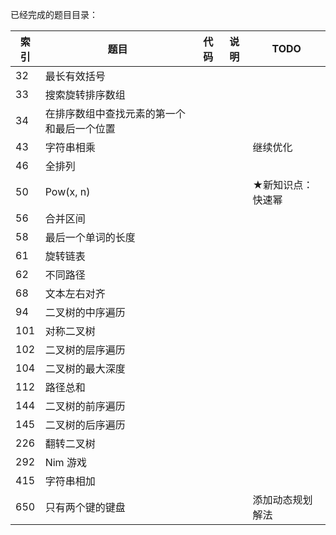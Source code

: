 已经完成的题目目录：

| 索引 | 题目                                       | 代码 | 说明 | TODO              |
| ---- | ------------------------------------------ | ---- | ---- | ----------------- |
| 32   | 最长有效括号                               |      |      |                   |
| 33   | 搜索旋转排序数组                           |      |      |                   |
| 34   | 在排序数组中查找元素的第一个和最后一个位置 |      |      |                   |
| 43   | 字符串相乘                                 |      |      | 继续优化          |
| 46   | 全排列                                     |      |      |                   |
| 50   | Pow(x, n)                                  |      |      | ★新知识点：快速幂 |
| 56   | 合并区间                                   |      |      |                   |
| 58   | 最后一个单词的长度                         |      |      |                   |
| 61   | 旋转链表                                   |      |      |                   |
| 62   | 不同路径                                   |      |      |                   |
| 68   | 文本左右对齐                               |      |      |                   |
| 94   | 二叉树的中序遍历                           |      |      |                   |
| 101  | 对称二叉树                                 |      |      |                   |
| 102  | 二叉树的层序遍历                           |      |      |                   |
| 104  | 二叉树的最大深度                           |      |      |                   |
| 112  | 路径总和                                   |      |      |                   |
| 144  | 二叉树的前序遍历                           |      |      |                   |
| 145  | 二叉树的后序遍历                           |      |      |                   |
| 226  | 翻转二叉树                                 |      |      |                   |
| 292  | Nim 游戏                                   |      |      |                   |
| 415  | 字符串相加                                 |      |      |                   |
| 650  | 只有两个键的键盘                           |      |      | 添加动态规划解法  |